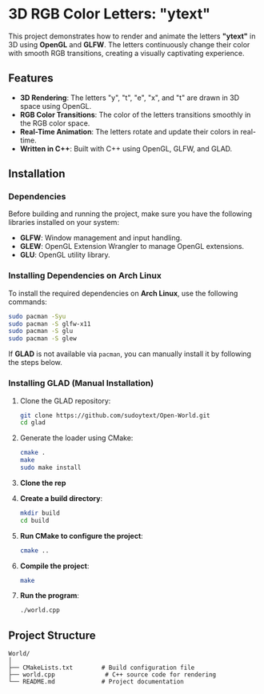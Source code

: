 
# **3D RGB Color Letters: "ytext"**

This project demonstrates how to render and animate the letters **"ytext"** in 3D using **OpenGL** and **GLFW**. The letters continuously change their color with smooth RGB transitions, creating a visually captivating experience.

## **Features**
- **3D Rendering**: The letters "y", "t", "e", "x", and "t" are drawn in 3D space using OpenGL.
- **RGB Color Transitions**: The color of the letters transitions smoothly in the RGB color space.
- **Real-Time Animation**: The letters rotate and update their colors in real-time.
- **Written in C++**: Built with C++ using OpenGL, GLFW, and GLAD.

## **Installation**

### **Dependencies**

Before building and running the project, make sure you have the following libraries installed on your system:
- **GLFW**: Window management and input handling.
- **GLEW**: OpenGL Extension Wrangler to manage OpenGL extensions.
- **GLU**: OpenGL utility library.

### **Installing Dependencies on Arch Linux**

To install the required dependencies on **Arch Linux**, use the following commands:

```bash
sudo pacman -Syu
sudo pacman -S glfw-x11
sudo pacman -S glu
sudo pacman -S glew
```

If **GLAD** is not available via `pacman`, you can manually install it by following the steps below.

### **Installing GLAD (Manual Installation)**

1. Clone the GLAD repository:

   ```bash
   git clone https://github.com/sudoytext/Open-World.git
   cd glad
   ```

2. Generate the loader using CMake:

   ```bash
   cmake .
   make
   sudo make install
   ```
1. **Clone the rep**

2. **Create a build directory**:

   ```bash
   mkdir build
   cd build
   ```

3. **Run CMake to configure the project**:

   ```bash
   cmake ..
   ```

4. **Compile the project**:

   ```bash
   make
   ```

5. **Run the program**:

   ```bash
   ./world.cpp
   ```

## **Project Structure**

```text
World/
│
├── CMakeLists.txt        # Build configuration file
├── world.cpp              # C++ source code for rendering
└── README.md             # Project documentation
```
